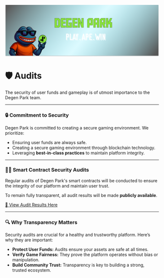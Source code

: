 ![](/dptwitter.png)

# 🛡️ Audits

The security of user funds and gameplay is of utmost importance to the Degen Park team.

---

### 🔒 Commitment to Security

Degen Park is committed to creating a secure gaming environment. We prioritize:

*   Ensuring user funds are always safe.
*   Creating a secure gaming environment through blockchain technology.
*   Leveraging **best-in-class practices** to maintain platform integrity.

---

### 🧑‍💻 Smart Contract Security Audits

Regular audits of Degen Park's smart contracts will be conducted to ensure the integrity of our platform and maintain user trust.

To remain fully transparent, all audit results will be made **publicly available**.

[📄 View Audit Results Here](audit-results.md)

---

### 🔍 Why Transparency Matters

Security audits are crucial for a healthy and trustworthy platform. Here’s why they are important:

*   **Protect User Funds:** Audits ensure your assets are safe at all times.
*   **Verify Game Fairness:** They prove the platform operates without bias or manipulation.
*   **Build Community Trust:** Transparency is key to building a strong, trusted ecosystem.